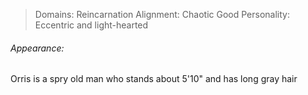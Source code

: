 > Domains: Reincarnation
> Alignment: Chaotic Good
> Personality: Eccentric and light-hearted

###### Appearance:
Orris is a spry old man who stands about 5'10" and has long gray hair